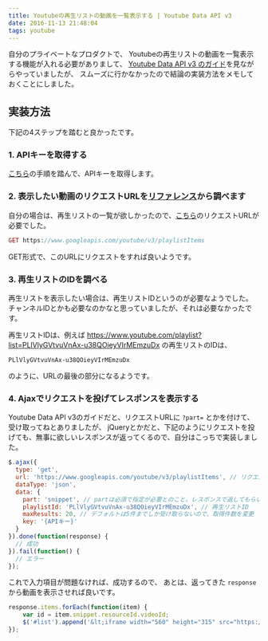 ```yaml
---
title: Youtubeの再生リストの動画を一覧表示する | Youtube Data API v3
date: 2016-11-13 21:48:04
tags: youtube
---
```


自分のプライベートなプロダクトで、
Youtubeの再生リストの動画を一覧表示する機能が入れる必要がありまして、
<a href="https://developers.google.com/youtube/v3/getting-started?hl=ja" target="_blank">Youtube Data API v3 のガイド</a>を見ながらやっていましたが、
スムーズに行かなかったので結論の実装方法をメモしておくことにしました。

<h2><strong>実装方法</strong></h2>

下記の4ステップを踏むと良かったです。

<h3><strong>1. APIキーを取得する</strong></h3>

<a href="https://developers.google.com/youtube/registering_an_application?hl=ja" target="_blank">こちら</a>の手順を踏んで、APIキーを取得します。

<h3><strong>2. 表示したい動画のリクエストURLを<a href="https://developers.google.com/youtube/v3/docs/?hl=ja" target="_blank">リファレンス</a>から調べます</strong></h3>

自分の場合は、再生リストの一覧が欲しかったので、<a href="https://developers.google.com/youtube/v3/docs/playlistItems/list?hl=ja" target="_blank">こちら</a>のリクエストURLが必要でした。

``` php
GET https://www.googleapis.com/youtube/v3/playlistItems
```

GET形式で、このURLにリクエストをすれば良いようです。

<h3><strong>3. 再生リストのIDを調べる</strong></h3>

再生リストを表示したい場合は、再生リストIDというのが必要なようでした。
チャンネルIDとかも必要なのかなと思っていましたが、それは必要なかったです。

再生リストIDは、例えば
<a href="https://www.youtube.com/playlist?list=PLlVlyGVtvuVnAx-u38QOieyVIrMEmzuDx" target="_blank">https://www.youtube.com/playlist?list=PLlVlyGVtvuVnAx-u38QOieyVIrMEmzuDx</a>
の再生リストのIDは、

```
PLlVlyGVtvuVnAx-u38QOieyVIrMEmzuDx
```

のように、URLの最後の部分になるようです。

<h3><strong>4. Ajaxでリクエストを投げてレスポンスを表示する</strong></h3>

Youtube Data API v3のガイドだと、リクエストURLに <code>?part=</code> とかを付けて、受け取ってねとありましたが、
jQueryとかだと、下記のようにリクエストを投げても、無事に欲しいレスポンスが返ってくるので、自分はこっちで実装しました。

``` js
$.ajax({
  type: 'get',
  url: 'https://www.googleapis.com/youtube/v3/playlistItems', // リクエストURL
  dataType: 'json',
  data: {
    part: 'snippet', // partは必須で指定が必要とのこと。レスポンスで返してもらいたいデータをカンマ区切りで指定する。snippetがあればとりあえず動画を再生するレスポンスが受け取れる。
    playlistId: 'PLlVlyGVtvuVnAx-u38QOieyVIrMEmzuDx', // 再生リストID
    maxResults: 20, // デフォルトは5件までしか受け取らないので、取得件数を変更
    key: '{APIキー}'
  }
}).done(function(response) {
  // 成功
}).fail(function() {
  // エラー
});
```

これで入力項目が問題なければ、成功するので、
あとは、返ってきた <code>response</code> から動画を表示させれば良いです。

``` js
response.items.forEach(function(item) {
    var id = item.snippet.resourceId.videoId;
    $('#list').append('&lt;iframe width="560" height="315" src="https://www.youtube.com/embed/'+ id +'" frameborder="0" allowfullscreen&gt;&lt;/iframe&gt;');
});
```